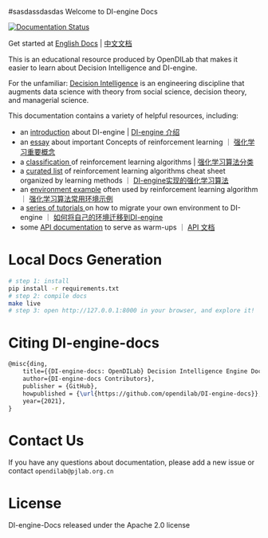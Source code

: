 #sasdassdasdas Welcome to DI-engine Docs

[![Documentation Status](https://readthedocs.org/projects/di-engine-docs/badge/?version=latest)](https://di-engine-docs.readthedocs.io/en/latest/?badge=latest)

Get started at
[English Docs](https://di-engine-docs.readthedocs.io/en/latest/index.html) | 
[中文文档](https://di-engine-docs.readthedocs.io/zh_CN/latest/index.html)

This is an educational resource produced by OpenDILab that makes it easier to learn about Decision Intelligence and DI-engine.

For the unfamiliar: [Decision Intelligence](https://en.wikipedia.org/wiki/Decision_intelligence#Relationship_to_artificial_intelligence_and_machine_learning) is an engineering discipline that augments data science with theory from social science, decision theory, and managerial science.

This documentation contains a variety of helpful resources, including:

- an [introduction](https://di-engine-docs.readthedocs.io/en/latest/00_intro/index.html) about DI-engine | [DI-engine 介绍](https://di-engine-docs.readthedocs.io/zh_CN/latest/00_intro/index_zh.html)
- an [essay](https://di-engine-docs.readthedocs.io/en/latest/10_concepts/basic_rl.html) about  important Concepts of reinforcement learning ｜ [强化学习重要概念](https://di-engine-docs.readthedocs.io/zh_CN/latest/10_concepts/basic_rl_zh.html)
- a [classification ](https://di-engine-docs.readthedocs.io/en/latest/02_algo/index.html) of reinforcement learning algorithms |  [强化学习算法分类](https://di-engine-docs.readthedocs.io/zh_CN/latest/02_algo/index_zh.html)
- a [curated list](https://di-engine-docs.readthedocs.io/en/latest/12_policies/index.html) of reinforcement learning algorithms cheat sheet organized by learning methods ｜ [DI-engine实现的强化学习算法](https://di-engine-docs.readthedocs.io/zh_CN/latest/12_policies/index_zh.html)
- an [environment example](https://di-engine-docs.readthedocs.io/en/latest/13_envs/index.html) often used by reinforcement learning algorithm ｜ [强化学习算法常用环境示例](https://di-engine-docs.readthedocs.io/zh_CN/latest/13_envs/index_zh.html) 
- a [series of tutorials ](https://di-engine-docs.readthedocs.io/en/latest/04_best_practice/index.html)on how to migrate your own environment to DI-engine ｜ [如何将自己的环境迁移到DI-engine](https://di-engine-docs.readthedocs.io/en/latest/04_best_practice/index.html)
-  some [API documentation](https://di-engine-docs.readthedocs.io/en/latest/05_api_doc/index.html) to serve as warm-ups ｜ [API 文档](https://di-engine-docs.readthedocs.io/zh_CN/latest/05_api_doc/index.html)


# Local Docs Generation
```bash
# step 1: install
pip install -r requirements.txt
# step 2: compile docs
make live
# step 3: open http://127.0.0.1:8000 in your browser, and explore it!
```

# Citing DI-engine-docs
```latex
@misc{ding,
    title={{DI-engine-docs: OpenDILab} Decision Intelligence Engine Document},
    author={DI-engine-docs Contributors},
    publisher = {GitHub},
    howpublished = {\url{https://github.com/opendilab/DI-engine-docs}},
    year={2021},
}
```
# Contact Us
If you have any questions about documentation, please add a new issue or contact `opendilab@pjlab.org.cn`

# License

DI-engine-Docs released under the Apache 2.0 license
